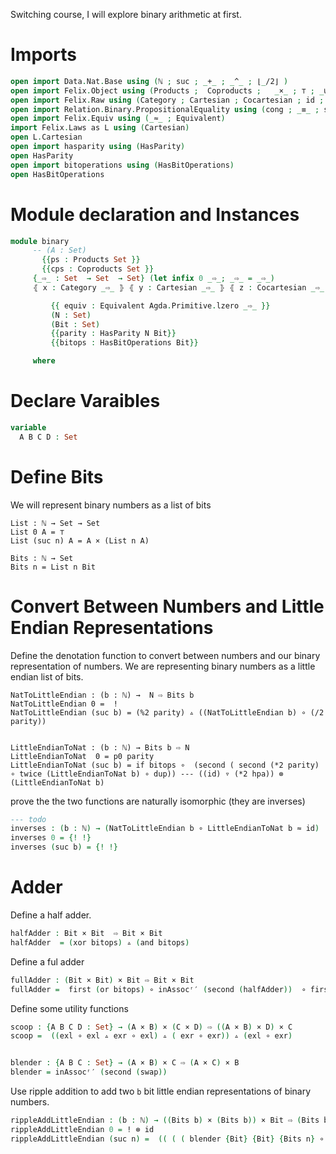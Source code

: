 Switching course, I will explore binary arithmetic at first.




# Imports
```agda
open import Data.Nat.Base using (ℕ ; suc ; _+_ ; _^_ ; ⌊_/2⌋ )
open import Felix.Object using (Products ;  Coproducts ;   _×_ ; ⊤ ; _⊎_)
open import Felix.Raw using (Category ; Cartesian ; Cocartesian ; id ; _∘_ ; _▵_ ; twice ; _⊗_ ; inl ; inr ; ! ; _▿_ ; exl ; exr ; first ; second ; assocʳ ; assocˡ ;inAssocʳ′ ; transpose ;  dup ; swap)
open import Relation.Binary.PropositionalEquality using (cong ; _≡_ ; subst)
open import Felix.Equiv using (_≈_ ; Equivalent)
import Felix.Laws as L using (Cartesian)
open L.Cartesian
open import hasparity using (HasParity)
open HasParity
open import bitoperations using (HasBitOperations)
open HasBitOperations

```

# Module declaration and Instances
```agda
module binary
     -- (A : Set)
       {{ps : Products Set }}
       {{cps : Coproducts Set }}
     {_⇨_ : Set  → Set  → Set} (let infix 0 _⇨_; _⇨_ = _⇨_)
     ⦃ x : Category _⇨_ ⦄ ⦃ y : Cartesian _⇨_ ⦄ ⦃ z : Cocartesian _⇨_ ⦄

         {{ equiv : Equivalent Agda.Primitive.lzero _⇨_ }}
         (N : Set)
         (Bit : Set)
         {{parity : HasParity N Bit}}
         {{bitops : HasBitOperations Bit}}

     where
```


# Declare Varaibles
```agda
variable
  A B C D : Set
```


# Define Bits
We will represent binary numbers as a list of bits
```
List : ℕ → Set → Set
List 0 A = ⊤
List (suc n) A = A × (List n A)

Bits : ℕ → Set
Bits n = List n Bit

```

# Convert Between Numbers and Little Endian Representations
Define the denotation function to convert between numbers and our binary representation of numbers. We are representing binary numbers as a little endian list of bits.
```
NatToLittleEndian : (b : ℕ) →  N ⇨ Bits b
NatToLittleEndian 0 =  !
NatToLittleEndian (suc b) = (%2 parity) ▵ ((NatToLittleEndian b) ∘ (/2 parity))


LittleEndianToNat : (b : ℕ) → Bits b ⇨ N
LittleEndianToNat  0 = p0 parity
LittleEndianToNat (suc b) = if bitops ∘  (second ( second (*2 parity) ∘ twice (LittleEndianToNat b) ∘ dup)) --- ((id) ▿ (*2 hpa)) ⊗ (LittleEndianToNat b)
```

prove the the two functions are naturally isomorphic (they are inverses)

```agda
--- todo
inverses : (b : ℕ) → (NatToLittleEndian b ∘ LittleEndianToNat b ≈ id)
inverses 0 = {! !}
inverses (suc b) = {! !}
```

# Adder

Define a half adder.
```agda
halfAdder : Bit × Bit  ⇨ Bit × Bit
halfAdder  = (xor bitops) ▵ (and bitops)
```
Define a ful adder
```agda
fullAdder : (Bit × Bit) × Bit ⇨ Bit × Bit
fullAdder =  first (or bitops) ∘ inAssocʳ′ (second (halfAdder))  ∘ first (halfAdder) -- (or bitops ∘  ( exl ∘ halfAdder ∘ exl ▵  exl ∘ halfAdder ∘ first (exr ∘ halfAdder))) ▵  exr ∘ halfAdder ∘ first ( exr ∘ halfAdder)
```

Define some utility functions
```agda
scoop : {A B C D : Set} → (A × B) × (C × D) ⇨ ((A × B) × D) × C
scoop =  ((exl ∘ exl ▵ exr ∘ exl) ▵ ( exr ∘ exr)) ▵ (exl ∘ exr)


blender : {A B C : Set} → (A × B) × C ⇨ (A × C) × B
blender = inAssocʳ′ (second (swap))
```

Use ripple addition to add two `b` bit little endian representations of binary numbers.
```agda
rippleAddLittleEndian : (b : ℕ) → ((Bits b) × (Bits b)) × Bit ⇨ (Bits b) × Bit
rippleAddLittleEndian 0 = ! ⊗ id
rippleAddLittleEndian (suc n) =  (( ( ( blender {Bit} {Bit} {Bits n} ∘ first (fullAdder) ) ∘ scoop) ∘ second (rippleAddLittleEndian n) ) ∘ assocʳ  ) ∘ first (transpose)
```
